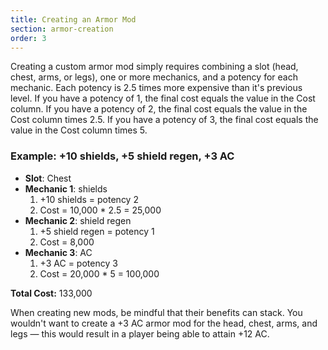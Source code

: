 ```yaml
---
title: Creating an Armor Mod
section: armor-creation
order: 3
---
```

Creating a custom armor mod simply requires combining a slot (head, chest, arms, or legs), one or more mechanics, 
and a potency for each mechanic. Each potency is 2.5 times more expensive than it's previous level. If you have a 
potency of 1, the final cost equals the value in the Cost column. If you have a potency of 2, the final cost 
equals the value in the Cost column times 2.5. If you have a potency of 3, the final cost equals the value in the 
Cost column times 5.

### Example: +10 shields, +5 shield regen, +3 AC

- __Slot__: Chest
- __Mechanic 1__: shields
    1. +10 shields = potency 2
    2. Cost = 10,000 * 2.5 = 25,000
- __Mechanic 2__: shield regen
    1. +5 shield regen = potency 1
    2. Cost = 8,000
- __Mechanic 3__: AC
    1. +3 AC = potency 3
    2. Cost = 20,000 * 5 = 100,000

__Total Cost:__ 133,000

When creating new mods, be mindful that their benefits can stack. You wouldn't want to create a +3 AC armor mod for 
the head, chest, arms, and legs — this would result in a player being able to attain +12 AC.
